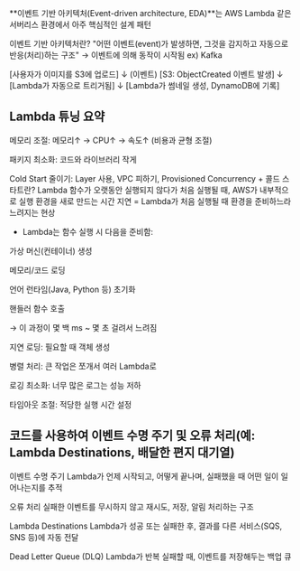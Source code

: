 **이벤트 기반 아키텍처(Event-driven architecture, EDA)**는 AWS Lambda 같은 서버리스 환경에서 아주 핵심적인 설계 패턴

이벤트 기반 아키텍처란?
"어떤 이벤트(event)가 발생하면, 그것을 감지하고 자동으로 반응(처리)하는 구조"
→ 이벤트에 의해 동작이 시작됨
ex) Kafka


[사용자가 이미지를 S3에 업로드]
          ↓ (이벤트)
    [S3: ObjectCreated 이벤트 발생]
          ↓
[Lambda가 자동으로 트리거됨]
          ↓
[Lambda가 썸네일 생성, DynamoDB에 기록]




## Lambda 튜닝 요약

메모리 조절: 메모리↑ → CPU↑ → 속도↑ (비용과 균형 조절)

패키지 최소화: 코드와 라이브러리 작게

Cold Start 줄이기: Layer 사용, VPC 피하기, Provisioned Concurrency
    + 콜드 스타트란?
    Lambda 함수가 오랫동안 실행되지 않다가 처음 실행될 때, AWS가 내부적으로 실행 환경을 새로 만드는 시간 지연
    = Lambda가 처음 실행될 때 환경을 준비하느라 느려지는 현상

* Lambda는 함수 실행 시 다음을 준비함:

가상 머신(컨테이너) 생성

메모리/코드 로딩

언어 런타임(Java, Python 등) 초기화

핸들러 함수 호출

→ 이 과정이 몇 백 ms ~ 몇 초 걸려서 느려짐



지연 로딩: 필요할 때 객체 생성

병렬 처리: 큰 작업은 쪼개서 여러 Lambda로

로깅 최소화: 너무 많은 로그는 성능 저하

타임아웃 조절: 적당한 실행 시간 설정



## 코드를 사용하여 이벤트 수명 주기 및 오류 처리(예: Lambda Destinations, 배달한 편지 대기열) 

이벤트 수명 주기	Lambda가 언제 시작되고, 어떻게 끝나며, 실패했을 때 어떤 일이 일어나는지를 추적

오류 처리	실패한 이벤트를 무시하지 않고 재시도, 저장, 알림 처리하는 구조

Lambda Destinations	Lambda가 성공 또는 실패한 후, 결과를 다른 서비스(SQS, SNS 등)에 자동 전달

Dead Letter Queue (DLQ)	Lambda가 반복 실패할 때, 이벤트를 저장해두는 백업 큐

